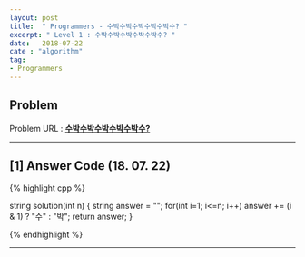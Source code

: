 ```yaml
---
layout: post
title:  " Programmers - 수박수박수박수박수박수? "
excerpt: " Level 1 : 수박수박수박수박수박수? "
date:   2018-07-22
cate : "algorithm"
tag:
- Programmers
---
```


## Problem 
Problem URL : **[수박수박수박수박수박수?](https://programmers.co.kr/learn/courses/30/lessons/12922)**

---

## [1] Answer Code (18. 07. 22)

{% highlight cpp %}

string solution(int n) {
    string answer = "";
    for(int i=1; i<=n; i++)
        answer += (i & 1) ? "수" : "박";
    return answer;
}

{% endhighlight %}

---

